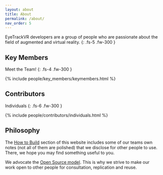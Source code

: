 ```yaml
---
layout: about
title: About
permalink: /about/
nav_order: 5
---
```


EyeTrackVR developers are a group of people who are passionate about the field of augmented and virtual reality.
{: .fs-5 .fw-300 }

## Key Members

Meet the Team!
{: .fs-4 .fw-300 }
<!-- To  include people in this list please edit the appropriate yaml file in the _data directory-->
{% include people/key_members/keymembers.html %}

<p style="page-break-after:always;"></p>

## Contributors

Individuals
{: .fs-6 .fw-300 }
<!-- To  include people in this list please edit the appropriate yaml file in the _data directory-->
{% include people/contributors/individuals.html %}

<p style="page-break-after:always;"></p>

## Philosophy

The [How to Build](/EyeTrackVR/how_to_build/) section of this website includes some of our teams own notes (not all of them are polished) that we disclose for other people to use.
There, we hope you may find something useful to you.

We advocate the [Open Source model](https://en.wikipedia.org/wiki/Open-source_model).
This is why we strive to make our work open to other people for consultation, replication and reuse.
